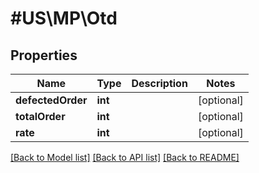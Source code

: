 # #US\MP\Otd

## Properties

Name | Type | Description | Notes
------------ | ------------- | ------------- | -------------
**defectedOrder** | **int** |  | [optional]
**totalOrder** | **int** |  | [optional]
**rate** | **int** |  | [optional]


[[Back to Model list]](../) [[Back to API list]](../../Api/US/MP) [[Back to README]](../../README.md)
